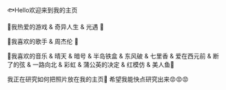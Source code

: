 🐟Hello欢迎来到我的主页

🍒我热爱的游戏 & 奇异人生 & 光遇 🥑

🍉我喜欢的歌手 & 周杰伦 🍈

🍭我喜欢的音乐 & 晴天 & 暗号 & 半岛铁盒 & 东风破 &
七里香 & 爱在西元前 & 断了的弦 & 一路向北 & 彩虹 &
蒲公英的决定 & 红模仿 & 美人鱼🍏

我正在研究如何把照片放在我的主页🤔
希望我能快点研究出来😡😡😡
